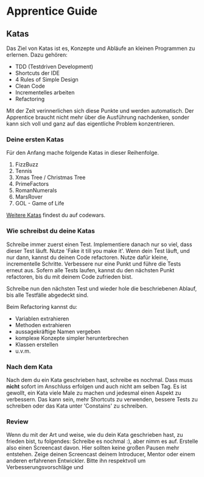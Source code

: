 # Apprentice Guide

## Katas

Das Ziel von Katas ist es, Konzepte und Abläufe an kleinen Programmen zu erlernen. Dazu gehören:
- TDD (Testdriven Development)
- Shortcuts der IDE
- 4 Rules of Simple Design
- Clean Code
- Incrementelles arbeiten
- Refactoring

Mit der Zeit verinnerlichen sich diese Punkte und werden automatisch. Der Apprentice braucht nicht mehr über die Ausführung nachdenken, sonder kann sich voll und ganz auf das eigentliche Problem konzentrieren.

### Deine ersten Katas

Für den Anfang mache folgende Katas in dieser Reihenfolge.

1. FizzBuzz
2. Tennis
3. Xmas Tree / Christmas Tree
4. PrimeFactors
5. RomanNumerals
6. MarsRover
7. GOL - Game of Life

[Weitere Katas](https://codewars.com) findest du auf codewars.

### Wie schreibst du deine Katas

Schreibe immer zuerst einen Test. Implementiere danach nur so viel, dass dieser Test läuft. Nutze 'Fake it till you make it'.
Wenn dein Test läuft, und nur dann, kannst du deinen Code refactoren. Nutze dafür kleine, incrementelle Schritte. Verbessere nur eine Punkt und führe die Tests erneut aus. Sofern alle Tests laufen, kannst du den nächsten Punkt refactoren, bis du mit deinem Code zufrieden bist.

Schreibe nun den nächsten Test und wieder hole die beschriebenen Ablauf, bis alle Testfälle abgedeckt sind.

Beim Refactoring kannst du:
- Variablen extrahieren
- Methoden extrahieren
- aussagekräftige Namen vergeben
- komplexe Konzepte simpler herunterbrechen
- Klassen erstellen
- u.v.m.

### Nach dem Kata

Nach dem du ein Kata geschrieben hast, schreibe es nochmal. Dass muss **nicht** sofort im Anschluss erfolgen und auch nicht am selben Tag. Es ist gewollt, ein Kata viele Male zu machen und jedesmal einen Aspekt zu verbessern. Das kann sein, mehr Shortcuts zu verwenden, bessere Tests zu schreiben oder das Kata unter 'Constains' zu schreiben.

### Review
Wenn du mit der Art und weise, wie du dein Kata geschrieben hast, zu frieden bist, tu folgendes: Schreibe es nochmal :), aber nimm es auf. Erstelle also einen Screencast davon. Hier sollten keine großen Pausen mehr entstehen. Zeige deinen Screencast deinem Introducer, Mentor oder einem anderen erfahrenen Entwickler. Bitte ihn respektvoll um Verbesserungsvorschläge und

